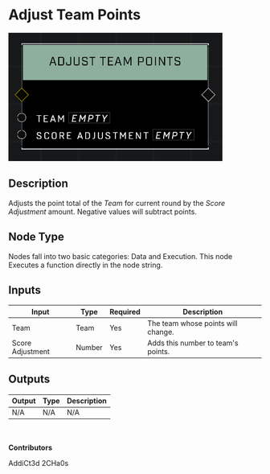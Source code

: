 # Adjust Team Points
![alt text](../../../.gitbook/assets/adjust-team-points.png)
## Description
Adjusts the point total of the *Team* for current round by the *Score Adjustment* amount. Negative values will subtract points.

## Node Type
Nodes fall into two basic categories: Data and Execution. This node Executes a function directly in the node string.

## Inputs
| Input | Type | Required | Description |
|------------------|------------------|----------|--------------------------------------------------------------|
| Team | Team | Yes | The team whose points will change. |
| Score Adjustment | Number | Yes | Adds this number to team's points. |

## Outputs
| Output | Type | Description |
|------------------|------------------|--------------------------------------------------------------|
| N/A | N/A | N/A |

\
\
**Contributors**

AddiCt3d 2CHa0s